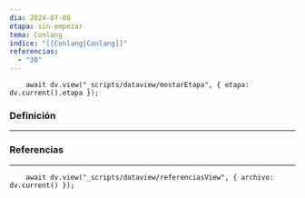 ```yaml
---
dia: 2024-07-08
etapa: sin-empezar
tema: Conlang
indice: "[[Conlang|Conlang]]"
referencias:
  - "30"
---
```

```dataviewjs
	await dv.view("_scripts/dataview/mostarEtapa", { etapa: dv.current().etapa });
```
### Definición
---




### Referencias
---
```dataviewjs
	await dv.view("_scripts/dataview/referenciasView", { archivo: dv.current() });
```